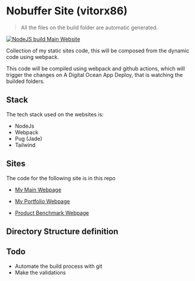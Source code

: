 # Nobuffer Site (vitorx86)

> All the files on the build folder are automatic generated.

[![NodeJS build Main Website](https://github.com/vitorecomp/nobuffer-site/actions/workflows/build-website.yml/badge.svg)](https://github.com/vitorecomp/nobuffer-site/actions/workflows/build-website.yml)

Collection of my static sites code, this will be composed from the dynamic code
using webpack.

This code will be compiled using webpack and github actions, which will trigger the changes
on A Digital Ocean App Deploy, that is watching the builded folders.

## Stack

The tech stack used on the websites is:

- NodeJs
- Webpack
- Pug (Jade)
- Tailwind

## Sites

The code for the following site is in this repo

- [My Main Webpage](https://www.vitorx86.dev/)

- [My Portfolio Webpage](https://me.vitorx86.dev/)

- [Product Benchmark Webpage](https://bench.vitorx86.dev/)

## Directory Structure definition

## Todo

- Automate the build process with git
- Make the validations
